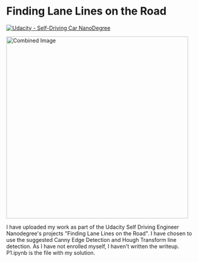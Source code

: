 # **Finding Lane Lines on the Road** 
[![Udacity - Self-Driving Car NanoDegree](https://s3.amazonaws.com/udacity-sdc/github/shield-carnd.svg)](http://www.udacity.com/drive)

<img src="examples/laneLines_thirdPass.jpg" width="480" alt="Combined Image" />


I have uploaded my work as part of the Udacity Self Driving Engineer Nanodegree's projects "Finding Lane Lines on the Road". I have chosen to use the suggested Canny Edge Detection and Hough Transform line detection. As I have not enrolled myself, I haven't written the writeup.
P1.ipynb is the file with my solution.
